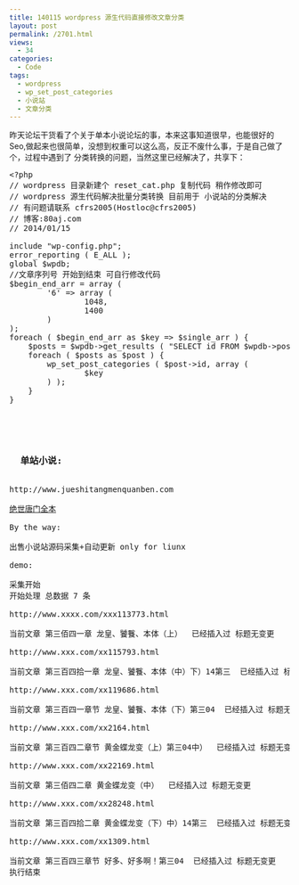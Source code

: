 ```yaml
---
title: 140115 wordpress 源生代码直接修改文章分类
layout: post
permalink: /2701.html
views:
  - 34
categories:
  - Code
tags:
  - wordpress
  - wp_set_post_categories
  - 小说站
  - 文章分类
---
```

昨天论坛干货看了个关于单本小说论坛的事，本来这事知道很早，也能很好的Seo,做起来也很简单，没想到权重可以这么高，反正不废什么事，于是自己做了个，过程中遇到了 分类转换的问题，当然这里已经解决了，共享下：

<pre class="brush: php; title: ; notranslate" title="">&lt;?php
// wordpress 目录新建个 reset_cat.php 复制代码 稍作修改即可
// wordpress 源生代码解决批量分类转换 目前用于 小说站的分类解决
// 有问题请联系 cfrs2005(Hostloc@cfrs2005)
// 博客:80aj.com
// 2014/01/15

include "wp-config.php";
error_reporting ( E_ALL );
global $wpdb;
//文章序列号 开始到结束 可自行修改代码
$begin_end_arr = array (
		'6' =&gt; array (
				1048,
				1400 
		) 
);
foreach ( $begin_end_arr as $key =&gt; $single_arr ) {
	$posts = $wpdb-&gt;get_results ( "SELECT id FROM $wpdb-&gt;posts where id &gt;={$single_arr[0]} and id&lt;={$single_arr[1]}" );
	foreach ( $posts as $post ) {
		wp_set_post_categories ( $post-&gt;id, array (
				$key 
		) );
	}
}


</pre>

<pre><h3>
  单站小说:
</h3>
http://www.jueshitangmenquanben.com  

<a href="http://www.jueshitangmenquanben.com" target="_blank">绝世唐门全本</a>

By the way:

出售小说站源码采集+自动更新 only for liunx 

demo:

采集开始
开始处理 总数据 7 条

http://www.xxxx.com/xxx113773.html

当前文章 第三佰四一章 龙皇、饕餮、本体（上）  已经插入过 标题无变更

http://www.xxx.com/xx115793.html

当前文章 第三百四拾一章 龙皇、饕餮、本体（中）下）14第三  已经插入过 标题无变更

http://www.xxx.com/xx119686.html

当前文章 第三百四一章节 龙皇、饕餮、本体（下）第三04  已经插入过 标题无变更

http://www.xxx.com/xx2164.html

当前文章 第三百四二章节 黄金蝶龙变（上）第三04中）  已经插入过 标题无变更

http://www.xxx.com/xx22169.html

当前文章 第三佰四二章 黄金蝶龙变（中）  已经插入过 标题无变更

http://www.xxx.com/xx28248.html

当前文章 第三百四拾二章 黄金蝶龙变（下）中）14第三  已经插入过 标题无变更

http://www.xxx.com/xx1309.html

当前文章 第三百四三章节 好多、好多啊！第三04  已经插入过 标题无变更
执行结束
</pre>